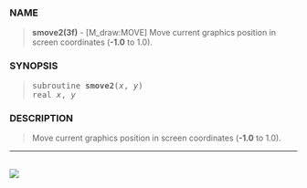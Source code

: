 <?
<body>
  <a name="top" id="top"></a>
  <div id="Container">
    <div id="Content">
      <div class="c367">
      </div><a name="0"></a>
      <h3><a name="0">NAME</a></h3>
      <blockquote>
        <b>smove2(3f)</b> - [M_draw:MOVE] Move current graphics position in screen coordinates (<b>-1.0</b> to 1.0). <b></b>
      </blockquote><a name="contents" id="contents"></a>
      <h3><a name="3">SYNOPSIS</a></h3>
      <blockquote>
        <pre>
subroutine <b>smove2</b>(<i>x</i>, <i>y</i>)
real <i>x</i>, <i>y</i>
</pre>
      </blockquote><a name="2"></a>
      <h3><a name="2">DESCRIPTION</a></h3>
      <blockquote>
        Move current graphics position in screen coordinates (<b>-1.0</b> to 1.0).
      </blockquote>
      <hr />
      <br />
      <div class="c367"><img src="../images/smove2.3m_draw.gif" /></div>
    </div>
  </div>
</body>
